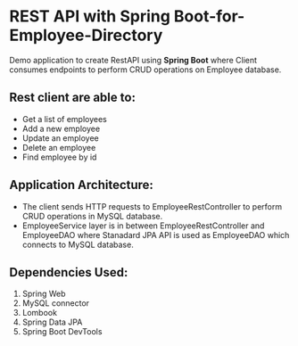 # REST API with Spring Boot-for-Employee-Directory
Demo application to create RestAPI using **Spring Boot** where Client consumes endpoints to perform CRUD operations on Employee database.  
## Rest client are able to:
* Get a list of employees
* Add a new employee
* Update an employee
* Delete an employee
* Find employee by id
## Application Architecture:
* The client sends HTTP requests to EmployeeRestController to perform CRUD operations in MySQL database.
* EmployeeService layer is in between EmployeeRestController and EmployeeDAO where Stanadard JPA API is used as EmployeeDAO which connects to MySQL database.
## Dependencies Used:
1. Spring Web
2. MySQL connector 
3. Lombook
4. Spring Data JPA
5. Spring Boot DevTools
